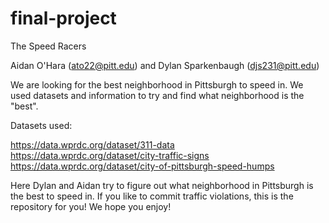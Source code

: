 # final-project

The Speed Racers

Aidan O'Hara (ato22@pitt.edu) and Dylan Sparkenbaugh (djs231@pitt.edu)


We are looking for the best neighborhood in Pittsburgh to speed in. We used datasets and information to try and find what neighborhood is the "best".

Datasets used:

https://data.wprdc.org/dataset/311-data
https://data.wprdc.org/dataset/city-traffic-signs
https://data.wprdc.org/dataset/city-of-pittsburgh-speed-humps


Here Dylan and Aidan try to figure out what neighborhood in Pittsburgh is the best to speed in. If you like to commit traffic violations, this is the repository for you! We hope you enjoy!

